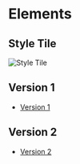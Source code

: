 # Elements

## Style Tile

![](http://scott-mcnab.github.io/7wonders/icons.sketch "Style Tile")

## Version 1

* [Version 1](http://scott-mcnab.github.io/IXD303/periodic/index.html)


## Version 2

* [Version 2](http://scott-mcnab.github.io/IXD303/periodic%2/index.html)

